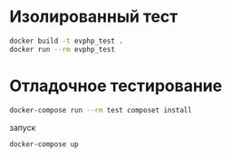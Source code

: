 # Изолированный тест

```bash
docker build -t evphp_test .
docker run --rm evphp_test
```

# Отладочное тестирование

```bash
docker-compose run --rm test composet install
```

запуск

```bash
docker-compose up
```